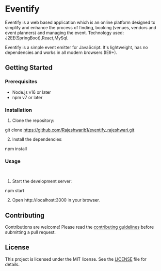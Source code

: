 # Eventify

Eventify is a web based application which is an online platform designed to simplify and enhance the process of finding, booking (venues, vendors and event planners) and managing the event. Technology used: J2EE(SpringBoot),React,MySql.

Eventify is a simple event emitter for JavaScript. It's lightweight, has no dependencies and works in all modern browsers (IE9+).

## Getting Started       

### Prerequisites

* Node.js v16 or later
* npm v7 or later

### Installation

1. Clone the repository:

git clone https://github.com/Rajeshwarib1/eventify_rajeshwari.git

2. Install the dependencies:

npm install

### Usage
​
1. Start the development server:

npm start

2. Open http://localhost:3000 in your browser.

## Contributing

Contributions are welcome! Please read the [contributing guidelines](CONTRIBUTING.md) before submitting a pull request.

## License

This project is licensed under the MIT license. See the [LICENSE](LICENSE) file for details.
